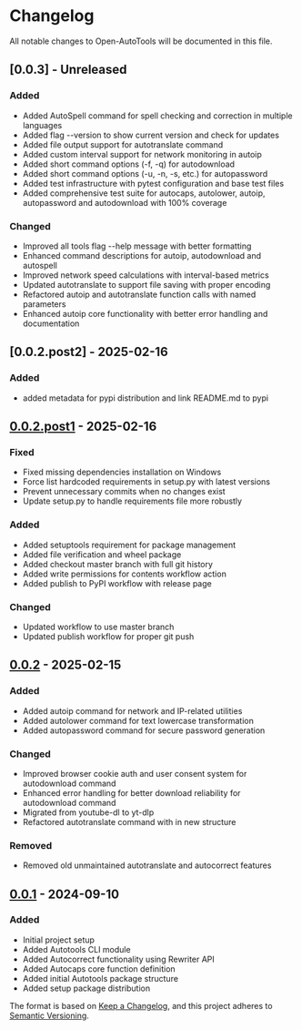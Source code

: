 # Changelog

All notable changes to Open-AutoTools will be documented in this file.

## [0.0.3] - Unreleased

### Added

- Added AutoSpell command for spell checking and correction in multiple languages
- Added flag --version to show current version and check for updates
- Added file output support for autotranslate command
- Added custom interval support for network monitoring in autoip
- Added short command options (-f, -q) for autodownload
- Added short command options (-u, -n, -s, etc.) for autopassword
- Added test infrastructure with pytest configuration and base test files
- Added comprehensive test suite for autocaps, autolower, autoip, autopassword and autodownload with 100% coverage

### Changed

- Improved all tools flag --help message with better formatting
- Enhanced command descriptions for autoip, autodownload and autospell
- Improved network speed calculations with interval-based metrics
- Updated autotranslate to support file saving with proper encoding
- Refactored autoip and autotranslate function calls with named parameters
- Enhanced autoip core functionality with better error handling and documentation

## [0.0.2.post2] - 2025-02-16

### Added

- added metadata for pypi distribution and link README.md to pypi

## [0.0.2.post1] - 2025-02-16

### Fixed

- Fixed missing dependencies installation on Windows
- Force list hardcoded requirements in setup.py with latest versions
- Prevent unnecessary commits when no changes exist
- Update setup.py to handle requirements file more robustly

### Added

- Added setuptools requirement for package management
- Added file verification and wheel package
- Added checkout master branch with full git history
- Added write permissions for contents workflow action
- Added publish to PyPI workflow with release page

### Changed

- Updated workflow to use master branch
- Updated publish workflow for proper git push

## [0.0.2] - 2025-02-15

### Added

- Added autoip command for network and IP-related utilities
- Added autolower command for text lowercase transformation
- Added autopassword command for secure password generation

### Changed

- Improved browser cookie auth and user consent system for autodownload command
- Enhanced error handling for better download reliability for autodownload command
- Migrated from youtube-dl to yt-dlp
- Refactored autotranslate command with in new structure

### Removed

- Removed old unmaintained autotranslate and autocorrect features

## [0.0.1] - 2024-09-10

### Added

- Initial project setup
- Added Autotools CLI module
- Added Autocorrect functionality using Rewriter API
- Added Autocaps core function definition
- Added initial Autotools package structure
- Added setup package distribution

[0.0.2.post1]: https://github.com/BabylooPro/Open-AutoTools/releases/tag/v0.0.2.post1
[0.0.2]: https://github.com/BabylooPro/Open-AutoTools/releases/tag/v0.0.2
[0.0.1]: https://github.com/BabylooPro/Open-AutoTools/releases/tag/v0.0.1

The format is based on [Keep a Changelog](https://keepachangelog.com/en/1.0.0/),
and this project adheres to [Semantic Versioning](https://semver.org/spec/v2.0.0.html).
